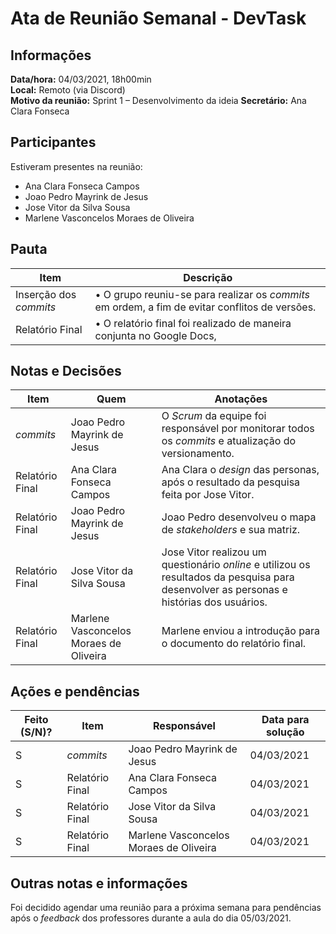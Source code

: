 # Ata de Reunião Semanal - DevTask

## Informações
**Data/hora:** 04/03/2021, 18h00min  
**Local:** Remoto (via Discord)  
**Motivo da reunião:** Sprint 1 – Desenvolvimento da ideia
**Secretário:** Ana Clara Fonseca	 

## Participantes
Estiveram presentes na reunião:
- Ana Clara Fonseca Campos
- Joao Pedro Mayrink de Jesus
- Jose Vitor da Silva Sousa
- Marlene Vasconcelos Moraes de Oliveira

## Pauta

Item | Descrição
---- | ----
Inserção dos *commits* | • O grupo reuniu-se para realizar os *commits* em ordem, a fim de evitar conflitos de versões. 
Relatório Final | • O relatório final foi realizado de maneira conjunta no Google Docs, 

## Notas e Decisões
Item | Quem | Anotações 
---- | ---- | ---- 
*commits* | Joao Pedro Mayrink de Jesus | O *Scrum* da equipe foi responsável por monitorar todos os *commits* e atualização do versionamento. 
Relatório Final | Ana Clara Fonseca Campos               | Ana Clara o *design* das personas, após o resultado da pesquisa feita por Jose Vitor. 
Relatório Final | Joao Pedro Mayrink de Jesus | Joao Pedro desenvolveu o mapa de *stakeholders* e sua matriz. 
Relatório Final | Jose Vitor da Silva Sousa | Jose Vitor realizou um questionário *online* e utilizou os resultados da pesquisa para desenvolver as personas e histórias dos usuários. 
Relatório Final | Marlene Vasconcelos Moraes de Oliveira | Marlene enviou a introdução para o documento do relatório final. 


## Ações e pendências
| Feito (S/N)? | Item | Responsável | Data para solução |
| ---- | ---- | ---- | ---- |
| S | *commits* | Joao Pedro Mayrink de Jesus | 04/03/2021 |
| S | Relatório Final | Ana Clara Fonseca Campos | 04/03/2021 |
| S | Relatório Final | Jose Vitor da Silva Sousa | 04/03/2021 |
| S | Relatório Final | Marlene Vasconcelos Moraes de Oliveira | 04/03/2021 |

## Outras notas e informações
Foi decidido agendar uma reunião para a próxima semana para pendências após o *feedback* dos professores durante a aula do dia 05/03/2021.
